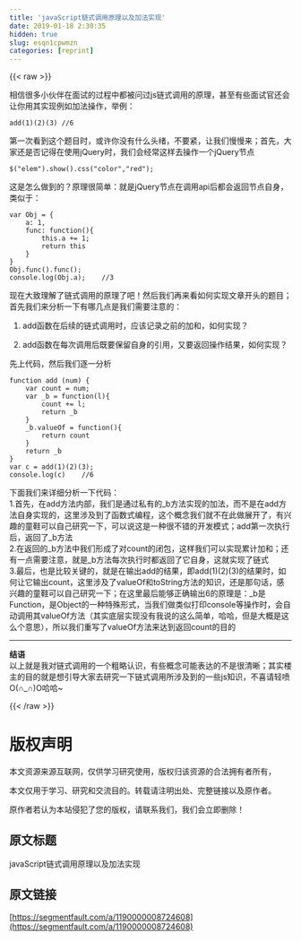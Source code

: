 ```yaml
---
title: 'javaScript链式调用原理以及加法实现' 
date: 2019-01-18 2:30:35
hidden: true
slug: esqn1cpwmzn
categories: [reprint]
---
```


{{< raw >}}

                    
<p>相信很多小伙伴在面试的过程中都被问过js链式调用的原理，甚至有些面试官还会让你用其实现例如加法操作，举例：</p>
<div class="widget-codetool" style="display:none;">
      <div class="widget-codetool--inner">
      <span class="selectCode code-tool" data-toggle="tooltip" data-placement="top" title="" data-original-title="全选"></span>
      <span type="button" class="copyCode code-tool" data-toggle="tooltip" data-placement="top" data-clipboard-text="add(1)(2)(3)    //6" title="" data-original-title="复制"></span>
      <span type="button" class="saveToNote code-tool" data-toggle="tooltip" data-placement="top" title="" data-original-title="放进笔记"></span>
      </div>
      </div><pre class="hljs stylus"><code style="word-break: break-word; white-space: initial;"><span class="hljs-function"><span class="hljs-title">add</span><span class="hljs-params">(<span class="hljs-number">1</span>)</span><span class="hljs-params">(<span class="hljs-number">2</span>)</span><span class="hljs-params">(<span class="hljs-number">3</span>)</span></span>    <span class="hljs-comment">//6</span></code></pre>
<p>第一次看到这个题目时，或许你没有什么头绪，不要紧，让我们慢慢来；首先，大家还是否记得在使用jQuery时，我们会经常这样去操作一个jQuery节点</p>
<div class="widget-codetool" style="display:none;">
      <div class="widget-codetool--inner">
      <span class="selectCode code-tool" data-toggle="tooltip" data-placement="top" title="" data-original-title="全选"></span>
      <span type="button" class="copyCode code-tool" data-toggle="tooltip" data-placement="top" data-clipboard-text="$(&quot;elem&quot;).show().css(&quot;color&quot;,&quot;red&quot;);" title="" data-original-title="复制"></span>
      <span type="button" class="saveToNote code-tool" data-toggle="tooltip" data-placement="top" title="" data-original-title="放进笔记"></span>
      </div>
      </div><pre class="hljs elixir"><code style="word-break: break-word; white-space: initial;"><span class="hljs-variable">$(</span><span class="hljs-string">"elem"</span>).show().css(<span class="hljs-string">"color"</span>,<span class="hljs-string">"red"</span>);</code></pre>
<p>这是怎么做到的？原理很简单：就是jQuery节点在调用api后都会返回节点自身，类似于：</p>
<div class="widget-codetool" style="display:none;">
      <div class="widget-codetool--inner">
      <span class="selectCode code-tool" data-toggle="tooltip" data-placement="top" title="" data-original-title="全选"></span>
      <span type="button" class="copyCode code-tool" data-toggle="tooltip" data-placement="top" data-clipboard-text="var Obj = {
    a: 1,
    func: function(){
        this.a += 1;
        return this
    }
}
Obj.func().func();
console.log(Obj.a);    //3" title="" data-original-title="复制"></span>
      <span type="button" class="saveToNote code-tool" data-toggle="tooltip" data-placement="top" title="" data-original-title="放进笔记"></span>
      </div>
      </div><pre class="hljs javascript"><code><span class="hljs-keyword">var</span> Obj = {
    <span class="hljs-attr">a</span>: <span class="hljs-number">1</span>,
    <span class="hljs-attr">func</span>: <span class="hljs-function"><span class="hljs-keyword">function</span>(<span class="hljs-params"></span>)</span>{
        <span class="hljs-keyword">this</span>.a += <span class="hljs-number">1</span>;
        <span class="hljs-keyword">return</span> <span class="hljs-keyword">this</span>
    }
}
Obj.func().func();
<span class="hljs-built_in">console</span>.log(Obj.a);    <span class="hljs-comment">//3</span></code></pre>
<p>现在大致理解了链式调用的原理了吧！然后我们再来看如何实现文章开头的题目；首先我们来分析一下有哪几点是我们需要注意的：</p>
<ol>
<li><p>add函数在后续的链式调用时，应该记录之前的加和，如何实现？</p></li>
<li><p>add函数在每次调用后既要保留自身的引用，又要返回操作结果，如何实现？</p></li>
</ol>
<p>先上代码，然后我们逐一分析</p>
<div class="widget-codetool" style="display:none;">
      <div class="widget-codetool--inner">
      <span class="selectCode code-tool" data-toggle="tooltip" data-placement="top" title="" data-original-title="全选"></span>
      <span type="button" class="copyCode code-tool" data-toggle="tooltip" data-placement="top" data-clipboard-text="function add (num) {
    var count = num;
    var _b = function(l){
        count += l;
        return _b
    }
    _b.valueOf = function(){
        return count
    }
    return _b
}
var c = add(1)(2)(3);
console.log(c)    //6" title="" data-original-title="复制"></span>
      <span type="button" class="saveToNote code-tool" data-toggle="tooltip" data-placement="top" title="" data-original-title="放进笔记"></span>
      </div>
      </div><pre class="hljs javascript"><code><span class="hljs-function"><span class="hljs-keyword">function</span> <span class="hljs-title">add</span> (<span class="hljs-params">num</span>) </span>{
    <span class="hljs-keyword">var</span> count = num;
    <span class="hljs-keyword">var</span> _b = <span class="hljs-function"><span class="hljs-keyword">function</span>(<span class="hljs-params">l</span>)</span>{
        count += l;
        <span class="hljs-keyword">return</span> _b
    }
    _b.valueOf = <span class="hljs-function"><span class="hljs-keyword">function</span>(<span class="hljs-params"></span>)</span>{
        <span class="hljs-keyword">return</span> count
    }
    <span class="hljs-keyword">return</span> _b
}
<span class="hljs-keyword">var</span> c = add(<span class="hljs-number">1</span>)(<span class="hljs-number">2</span>)(<span class="hljs-number">3</span>);
<span class="hljs-built_in">console</span>.log(c)    <span class="hljs-comment">//6</span></code></pre>
<p>下面我们来详细分析一下代码：<br>1.首先，在add方法内部，我们是通过私有的_b方法实现的加法，而不是在add方法自身实现的，这里涉及到了函数式编程，这个概念我们就不在此做展开了，有兴趣的童鞋可以自己研究一下，可以说这是一种很不错的开发模式；add第一次执行后，返回了_b方法<br>2.在返回的_b方法中我们形成了对count的闭包，这样我们可以实现累计加和；还有一点需要注意，就是_b方法每次执行时都返回了它自身，这就实现了链式<br>3.最后，也是比较关键的，就是在输出add的结果，即add(1)(2)(3)的结果时，如何让它输出count，这里涉及了valueOf和toString方法的知识，还是那句话，感兴趣的童鞋可以自己研究一下；在这里最后能够正确输出6的原理是：_b是Function，是Object的一种特殊形式，当我们做类似打印console等操作时，会自动调用其valueOf方法（其实底层实现没有我说的这么简单，哈哈，但是大概是这么个意思），所以我们重写了valueOf方法来达到返回count的目的</p>
<hr>
<p><strong>结语</strong><br>以上就是我对链式调用的一个粗略认识，有些概念可能表达的不是很清晰；其实楼主的目的就是想引导大家去研究一下链式调用所涉及到的一些js知识，不喜请轻喷O(∩_∩)O哈哈~</p>

                
{{< /raw >}}

# 版权声明
本文资源来源互联网，仅供学习研究使用，版权归该资源的合法拥有者所有，

本文仅用于学习、研究和交流目的。转载请注明出处、完整链接以及原作者。

原作者若认为本站侵犯了您的版权，请联系我们，我们会立即删除！

## 原文标题
javaScript链式调用原理以及加法实现

## 原文链接
[https://segmentfault.com/a/1190000008724608](https://segmentfault.com/a/1190000008724608)

